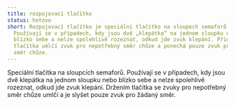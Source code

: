 ```yaml
---
title: rozpojovací tlačítko
status: hotovo
short: Rozpojovací tlačítko je speciální tlačítko na sloupech semaforů.
  Používají se v případech, kdy jsou dvě „klepátka“ na jednom sloupku nebo
  blízko sebe a nelze spolehlivě rozeznat, odkud jde zvuk klepání. Přidržení
  tlačítka umlčí zvuk pro nepotřebný směr chůze a ponechá pouze zvuk pro žádaný
  směr chůze.
---
```

Speciální tlačítka na sloupcích semaforů. Používají se v případech, kdy jsou dvě klepátka na jednom sloupku nebo blízko sebe a nelze spolehlivě rozeznat, odkud jde zvuk klepání. Držením tlačítka se zvuky pro nepotřebný směr chůze umlčí a je slyšet pouze zvuk pro žádaný směr.